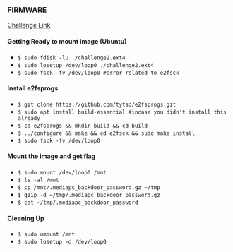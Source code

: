 ### FIRMWARE
[Challenge Link](https://capturetheflag.withgoogle.com/?#beginners/re-firmware)

#### Getting Ready to mount image (Ubuntu)

- `$ sudo fdisk -lu ./challenge2.ext4`
- `$ sudo losetup /dev/loop0 ./challenge2.ext4`
- `$ sudo fsck -fv /dev/loop0 #error related to e2fsck` 

#### Install e2fsprogs
- `$ git clone https://github.com/tytso/e2fsprogs.git`
- `$ sudo apt install build-essential #incase you didn't install this already`
- `$ cd e2fsprogs && mkdir build && cd build`
- `$ ../configure && make && cd e2fsck && sudo make install`
- `$ sudo fsck -fv /dev/loop0`

#### Mount the image and get flag
- `$ sudo mount /dev/loop0 /mnt`
- `$ ls -al /mnt`
- `$ cp /mnt/.mediapc_backdoor_password.gz ~/tmp`
- `$ gzip -d ~/tmp/.mediapc_backdoor_password.gz`
- `$ cat ~/tmp/.mediapc_backdoor_password`

#### Cleaning Up
- `$ sudo umount /mnt`
- `$ sudo losetup -d /dev/loop0`